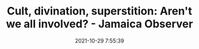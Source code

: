 ---
"title": "Cult, divination, superstition: Aren't we all involved? - Jamaica Observer"
"date": "2021-10-29 7:55:39"
"feed_name": "GOOGLENEWSMINING"
"feed_website": "https://news.google.com/search?q=mining%2Bincident&hl=en-US&gl=US&ceid=US:en"
"feed_rss": "https://news.google.com/rss/search?q=mining%2Bincident&hl=en-US&gl=US&ceid=US:en"
"link": "https://www.jamaicaobserver.com/opinion/cult-divination-superstition-aren-t-we-all-involved-_234874"
"source": "{'href': 'https://www.jamaicaobserver.com', 'title': 'Jamaica Observer'}"
"file": "_posts/2021-1-1-967a51a1b72b303aaf2c17e20dfc771ebd988046.md"
"accident": "0"
"drilling": "0"
"dead": "0"
"injured": "0"
"arrested": "0"
"place": "unknown place"
"where": "unknown site"
"causes": "unknown"
"place_uri": "unknown place"
---